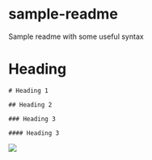 # sample-readme
Sample readme with some useful syntax

# Heading

`# Heading 1`


`## Heading 2`

`### Heading 3`

`#### Heading 3`



<img src="https://placehold.co/600x400/EEE/31343C" />
